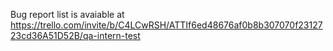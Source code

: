 Bug report list is avaiable at https://trello.com/invite/b/C4LCwRSH/ATTIf6ed48676af0b8b307070f2312723cd36A51D52B/qa-intern-test